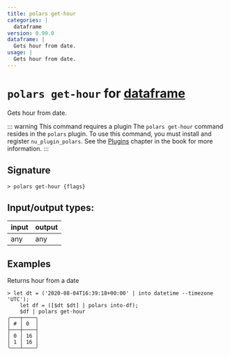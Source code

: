 ```yaml
---
title: polars get-hour
categories: |
  dataframe
version: 0.99.0
dataframe: |
  Gets hour from date.
usage: |
  Gets hour from date.
---
```

<!-- This file is automatically generated. Please edit the command in https://github.com/nushell/nushell instead. -->

# `polars get-hour` for [dataframe](/commands/categories/dataframe.md)

<div class='command-title'>Gets hour from date.</div>

::: warning This command requires a plugin
The `polars get-hour` command resides in the `polars` plugin.
To use this command, you must install and register `nu_plugin_polars`.
See the [Plugins](/book/plugins.html) chapter in the book for more information.
:::

## Signature

```> polars get-hour {flags} ```


## Input/output types:

| input | output |
| ----- | ------ |
| any   | any    |

## Examples

Returns hour from a date
```nu
> let dt = ('2020-08-04T16:39:18+00:00' | into datetime --timezone 'UTC');
    let df = ([$dt $dt] | polars into-df);
    $df | polars get-hour
╭───┬────╮
│ # │ 0  │
├───┼────┤
│ 0 │ 16 │
│ 1 │ 16 │
╰───┴────╯

```
